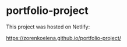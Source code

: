 # portfolio-project

This project was hosted on Netlify:

https://zorenkoelena.github.io/portfolio-project/
